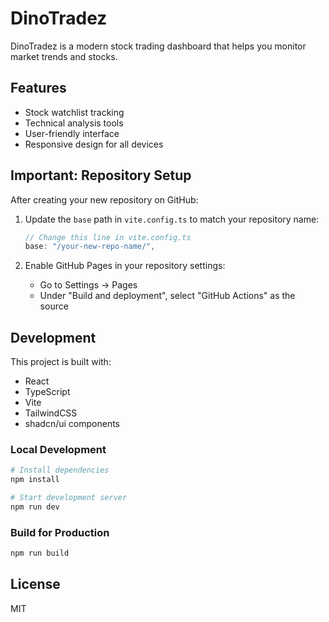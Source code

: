 
# DinoTradez

DinoTradez is a modern stock trading dashboard that helps you monitor market trends and stocks.

## Features

- Stock watchlist tracking
- Technical analysis tools
- User-friendly interface
- Responsive design for all devices

## Important: Repository Setup

After creating your new repository on GitHub:

1. Update the `base` path in `vite.config.ts` to match your repository name:
   ```javascript
   // Change this line in vite.config.ts
   base: "/your-new-repo-name/",
   ```

2. Enable GitHub Pages in your repository settings:
   - Go to Settings → Pages
   - Under "Build and deployment", select "GitHub Actions" as the source

## Development

This project is built with:
- React
- TypeScript
- Vite
- TailwindCSS
- shadcn/ui components

### Local Development

```bash
# Install dependencies
npm install

# Start development server
npm run dev
```

### Build for Production

```bash
npm run build
```

## License

MIT
